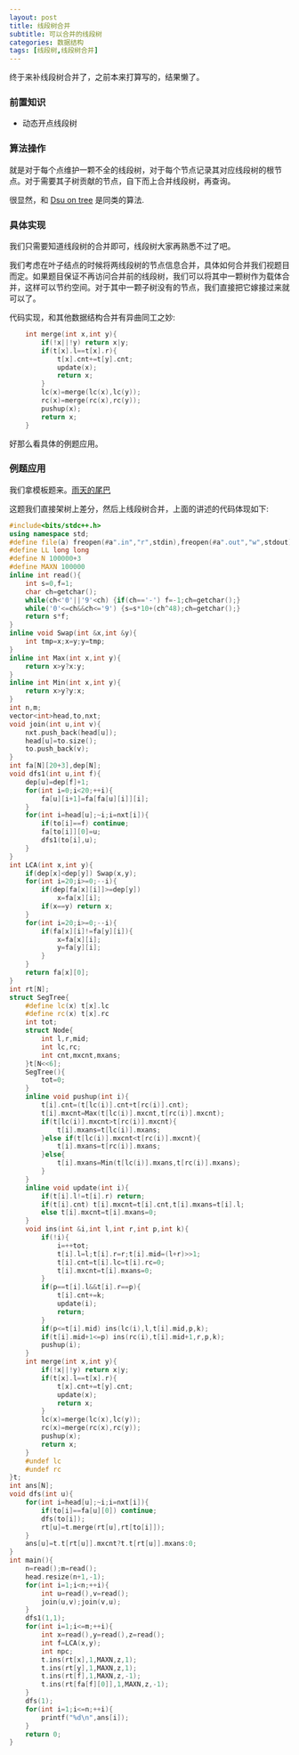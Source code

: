 ```yaml
---
layout: post
title: 线段树合并
subtitle: 可以合并的线段树
categories: 数据结构
tags: [线段树,线段树合并]
---
```


终于来补线段树合并了，之前本来打算写的，结果懒了。

### 前置知识
- 动态开点线段树

### 算法操作

就是对于每个点维护一颗不全的线段树，对于每个节点记录其对应线段树的根节点。对于需要其子树贡献的节点，自下而上合并线段树，再查询。

很显然，和 [Dsu on tree](https://www.luogu.com.cn/blog/132530/post-mu-ban-dsu-on-tree-shu-shang-qi-fa-shi-ge-bing-post) 是同类的算法.

### 具体实现

我们只需要知道线段树的合并即可，线段树大家再熟悉不过了吧。

我们考虑在叶子结点的时候将两线段树的节点信息合并，具体如何合并我们视题目而定。如果题目保证不再访问合并前的线段树，我们可以将其中一颗树作为载体合并，这样可以节约空间。对于其中一颗子树没有的节点，我们直接把它嫁接过来就可以了。

代码实现，和其他数据结构合并有异曲同工之妙:
```cpp
	int merge(int x,int y){
		if(!x||!y) return x|y;
		if(t[x].l==t[x].r){
			t[x].cnt+=t[y].cnt;
			update(x);
			return x;
		}
		lc(x)=merge(lc(x),lc(y));
		rc(x)=merge(rc(x),rc(y));
		pushup(x);
		return x;
	}
```

好那么看具体的例题应用。

### 例题应用

我们拿模板题来。[雨天的尾巴](https://www.luogu.com.cn/problem/P4556)

这题我们直接架树上差分，然后上线段树合并，上面的讲述的代码体现如下:
```cpp
#include<bits/stdc++.h>
using namespace std;
#define file(a) freopen(#a".in","r",stdin),freopen(#a".out","w",stdout)
#define LL long long
#define N 100000+3
#define MAXN 100000
inline int read(){
	int s=0,f=1;
	char ch=getchar();
	while(ch<'0'||'9'<ch) {if(ch=='-') f=-1;ch=getchar();}
	while('0'<=ch&&ch<='9') {s=s*10+(ch^48);ch=getchar();}
	return s*f;
}
inline void Swap(int &x,int &y){
	int tmp=x;x=y;y=tmp;
}
inline int Max(int x,int y){
	return x>y?x:y;
}
inline int Min(int x,int y){
	return x>y?y:x;
}
int n,m; 
vector<int>head,to,nxt;
void join(int u,int v){
	nxt.push_back(head[u]);
	head[u]=to.size();
	to.push_back(v);
}
int fa[N][20+3],dep[N];
void dfs1(int u,int f){
	dep[u]=dep[f]+1;
	for(int i=0;i<20;++i){
		fa[u][i+1]=fa[fa[u][i]][i];
	}
	for(int i=head[u];~i;i=nxt[i]){
		if(to[i]==f) continue;
		fa[to[i]][0]=u;
		dfs1(to[i],u);
	}
}
int LCA(int x,int y){
	if(dep[x]<dep[y]) Swap(x,y);
	for(int i=20;i>=0;--i){
		if(dep[fa[x][i]]>=dep[y])
			x=fa[x][i];
		if(x==y) return x;
	}
	for(int i=20;i>=0;--i){
		if(fa[x][i]!=fa[y][i]){
			x=fa[x][i];
			y=fa[y][i];
		}
	}
	return fa[x][0];
}
int rt[N];
struct SegTree{
	#define lc(x) t[x].lc
	#define rc(x) t[x].rc
	int tot;
	struct Node{
		int l,r,mid;
		int lc,rc;
		int cnt,mxcnt,mxans;
	}t[N<<6];
	SegTree(){
		tot=0;
	}
	inline void pushup(int i){
		t[i].cnt=(t[lc(i)].cnt+t[rc(i)].cnt);
		t[i].mxcnt=Max(t[lc(i)].mxcnt,t[rc(i)].mxcnt);
		if(t[lc(i)].mxcnt>t[rc(i)].mxcnt){
			t[i].mxans=t[lc(i)].mxans;
		}else if(t[lc(i)].mxcnt<t[rc(i)].mxcnt){
			t[i].mxans=t[rc(i)].mxans;
		}else{
			t[i].mxans=Min(t[lc(i)].mxans,t[rc(i)].mxans);
		}
	}
	inline void update(int i){
		if(t[i].l!=t[i].r) return;
		if(t[i].cnt) t[i].mxcnt=t[i].cnt,t[i].mxans=t[i].l;
		else t[i].mxcnt=t[i].mxans=0;
	}
	void ins(int &i,int l,int r,int p,int k){
		if(!i){
			i=++tot;
			t[i].l=l;t[i].r=r;t[i].mid=(l+r)>>1;
			t[i].cnt=t[i].lc=t[i].rc=0;
			t[i].mxcnt=t[i].mxans=0;
		}
		if(p==t[i].l&&t[i].r==p){
			t[i].cnt+=k;
			update(i);
			return;
		}
		if(p<=t[i].mid) ins(lc(i),l,t[i].mid,p,k);
		if(t[i].mid+1<=p) ins(rc(i),t[i].mid+1,r,p,k);
		pushup(i);
	}
	int merge(int x,int y){
		if(!x||!y) return x|y;
		if(t[x].l==t[x].r){
			t[x].cnt+=t[y].cnt;
			update(x);
			return x;
		}
		lc(x)=merge(lc(x),lc(y));
		rc(x)=merge(rc(x),rc(y));
		pushup(x);
		return x;
	}
	#undef lc
	#undef rc
}t;
int ans[N];
void dfs(int u){
	for(int i=head[u];~i;i=nxt[i]){
		if(to[i]==fa[u][0]) continue;
		dfs(to[i]);
		rt[u]=t.merge(rt[u],rt[to[i]]);
	}
	ans[u]=t.t[rt[u]].mxcnt?t.t[rt[u]].mxans:0;
}
int main(){
	n=read();m=read();
	head.resize(n+1,-1);
	for(int i=1;i<n;++i){
		int u=read(),v=read();
		join(u,v);join(v,u);
	}
	dfs1(1,1);
	for(int i=1;i<=m;++i){
		int x=read(),y=read(),z=read();
		int f=LCA(x,y);
		int npc;
		t.ins(rt[x],1,MAXN,z,1);
		t.ins(rt[y],1,MAXN,z,1);
		t.ins(rt[f],1,MAXN,z,-1);
		t.ins(rt[fa[f][0]],1,MAXN,z,-1);
	} 
	dfs(1);
	for(int i=1;i<=n;++i){
		printf("%d\n",ans[i]);
	}
	return 0;
}

```
